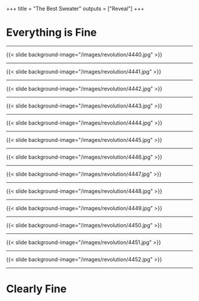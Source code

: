 +++
title = "The Best Sweater"
outputs = ["Reveal"]
+++

# Everything is Fine

---

{{< slide background-image="/images/revolution/4440.jpg" >}}

---

{{< slide background-image="/images/revolution/4441.jpg" >}}

---

{{< slide background-image="/images/revolution/4442.jpg" >}}

---

{{< slide background-image="/images/revolution/4443.jpg" >}}

---

{{< slide background-image="/images/revolution/4444.jpg" >}}

---

{{< slide background-image="/images/revolution/4445.jpg" >}}

---

{{< slide background-image="/images/revolution/4446.jpg" >}}

---

{{< slide background-image="/images/revolution/4447.jpg" >}}

---

{{< slide background-image="/images/revolution/4448.jpg" >}}

---

{{< slide background-image="/images/revolution/4449.jpg" >}}

---

{{< slide background-image="/images/revolution/4450.jpg" >}}

---

{{< slide background-image="/images/revolution/4451.jpg" >}}

---

{{< slide background-image="/images/revolution/4452.jpg" >}}

---

# Clearly Fine


